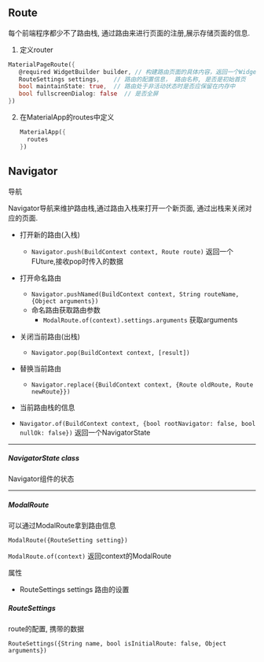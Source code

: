 ## Route

每个前端程序都少不了路由栈, 通过路由来进行页面的注册,展示存储页面的信息.

1. 定义router

```dart
MaterialPageRoute({
   @required WidgetBuilder builder, // 构建路由页面的具体内容，返回一个Widget
   RouteSettings settings,    // 路由的配置信息， 路由名称, 是否是初始首页
   bool maintainState: true,  // 路由处于非活动状态时是否应保留在内存中
   bool fullscreenDialog: false  // 是否全屏
})
```

2. 在MaterialApp的routes中定义

   ```dart
   MaterialApp({
     routes
   })
   ```

## Navigator

导航

Navigator导航来维护路由栈,通过路由入栈来打开一个新页面, 通过出栈来关闭对应的页面.

+ 打开新的路由(入栈)    
  +  `Navigator.push(BuildContext context, Route route)` 返回一个FUture,接收pop时传入的数据

+ 打开命名路由     
  + `Navigator.pushNamed(BuildContext context, String routeName, {Object arguments})`
  + 命名路由获取路由参数
    + `ModalRoute.of(context).settings.arguments` 获取arguments

+ 关闭当前路由(出栈)        
  + `Navigator.pop(BuildContext context, [result])`

+ 替换当前路由
  + `Navigator.replace({BuildContext context, {Route oldRoute, Route newRoute}})`
+  当前路由栈的信息
  + `Navigator.of(BuildContext context, {bool rootNavigator: false, bool nullOk: false})` 返回一个NavigatorState

---

##### NavigatorState class

Navigator组件的状态

---

##### ModalRoute

可以通过ModalRoute拿到路由信息

`ModalRoute({RouteSetting setting})`

`ModalRoute.of(context)` 返回context的ModalRoute

属性

+ RouteSettings settings  路由的设置

##### RouteSettings

route的配置, 携带的数据

`RouteSettings({String name, bool isInitialRoute: false, Object arguments})`





